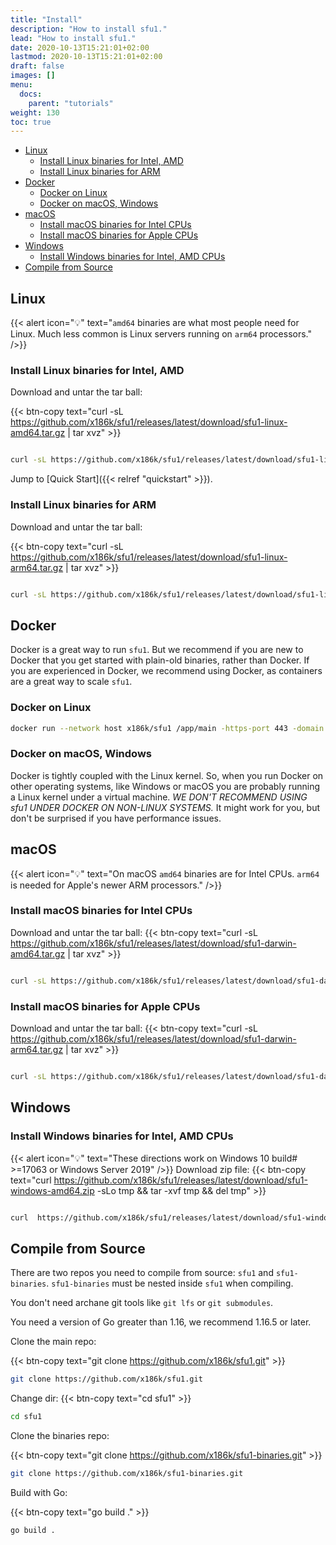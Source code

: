 ```yaml
---
title: "Install"
description: "How to install sfu1."
lead: "How to install sfu1."
date: 2020-10-13T15:21:01+02:00
lastmod: 2020-10-13T15:21:01+02:00
draft: false
images: []
menu:
  docs:
    parent: "tutorials"
weight: 130
toc: true
---
```



- [Linux](#linux)
  - [Install Linux binaries for Intel, AMD](#install-linux-binaries-for-intel-amd)
  - [Install Linux binaries for ARM](#install-linux-binaries-for-arm)
- [Docker](#docker)
  - [Docker on Linux](#docker-on-linux)
  - [Docker on macOS, Windows](#docker-on-macos-windows)
- [macOS](#macos)
  - [Install macOS binaries for Intel CPUs](#install-macos-binaries-for-intel-cpus)
  - [Install macOS binaries for Apple CPUs](#install-macos-binaries-for-apple-cpus)
- [Windows](#windows)
  - [Install Windows binaries for Intel, AMD CPUs](#install-windows-binaries-for-intel-amd-cpus)
- [Compile from Source](#compile-from-source)


## Linux
{{< alert icon="💡" text="<code>amd64</code> binaries are what most people need for Linux. Much less common is Linux servers running on <code>arm64</code> processors." />}}
### Install Linux binaries for Intel, AMD   
Download and untar the tar ball:

{{< btn-copy text="curl -sL https://github.com/x186k/sfu1/releases/latest/download/sfu1-linux-amd64.tar.gz | tar xvz" >}}

```bash

curl -sL https://github.com/x186k/sfu1/releases/latest/download/sfu1-linux-amd64.tar.gz | tar xvz
```
Jump to [Quick Start]({{< relref "quickstart" >}}).
### Install Linux binaries for ARM 
Download and untar the tar ball:

{{< btn-copy text="curl -sL https://github.com/x186k/sfu1/releases/latest/download/sfu1-linux-arm64.tar.gz | tar xvz" >}}

```bash

curl -sL https://github.com/x186k/sfu1/releases/latest/download/sfu1-linux-arm64.tar.gz | tar xvz
```
## Docker
Docker is a great way to run <code>sfu1</code>. But we recommend if you are new to Docker that you get started with plain-old binaries, rather than Docker. If you are experienced in Docker, we recommend using Docker, as containers are a great way to scale <code>sfu1</code>.  
### Docker on Linux
```bash
docker run --network host x186k/sfu1 /app/main -https-port 443 -domain foo2.ddns5.com
```
### Docker on macOS, Windows
Docker is tightly coupled with the Linux kernel. So, when you run Docker on other operating systems, like Windows or macOS you are probably running a Linux kernel under a virtual machine. *WE DON'T RECOMMEND USING sfu1 UNDER DOCKER ON NON-LINUX SYSTEMS.* It might work for you, but don't be surprised if you have performance issues.
## macOS
{{< alert icon="💡" text="On macOS <code>amd64</code> binaries are for Intel CPUs. <code>arm64</code> is needed for Apple's newer ARM processors." />}} 
### Install macOS binaries for Intel CPUs 
Download and untar the tar ball:
{{< btn-copy text="curl -sL https://github.com/x186k/sfu1/releases/latest/download/sfu1-darwin-amd64.tar.gz | tar xvz" >}}
```bash

curl -sL https://github.com/x186k/sfu1/releases/latest/download/sfu1-darwin-amd64.tar.gz | tar xvz
```
### Install macOS binaries for Apple CPUs 
Download and untar the tar ball:
{{< btn-copy text="curl -sL https://github.com/x186k/sfu1/releases/latest/download/sfu1-darwin-arm64.tar.gz | tar xvz" >}}
```bash

curl -sL https://github.com/x186k/sfu1/releases/latest/download/sfu1-darwin-arm64.tar.gz | tar xvz
``` 
## Windows
### Install Windows binaries for Intel, AMD CPUs 
{{< alert icon="💡" text="These directions work on Windows 10 build# >=17063 or Windows Server 2019" />}} 
Download zip file:
{{< btn-copy text="curl  https://github.com/x186k/sfu1/releases/latest/download/sfu1-windows-amd64.zip -sLo tmp && tar -xvf tmp && del tmp" >}}
```bash

curl  https://github.com/x186k/sfu1/releases/latest/download/sfu1-windows-amd64.zip -sLo tmp && tar -xvf tmp && del tmp
``` 

## Compile from Source
There are two repos you need to compile from source: `sfu1` and `sfu1-binaries`.
`sfu1-binaries` must be nested inside `sfu1` when compiling.

You don't need archane git tools like `git lfs` or `git submodules`.

You need a version of Go greater than 1.16, we recommend 1.16.5 or later.

Clone the main repo:

{{< btn-copy text="git clone https://github.com/x186k/sfu1.git" >}}

```bash
git clone https://github.com/x186k/sfu1.git
```
Change dir:
{{< btn-copy text="cd sfu1" >}}

```bash
cd sfu1
```

Clone the binaries repo:

{{< btn-copy text="git clone https://github.com/x186k/sfu1-binaries.git" >}}

```bash
git clone https://github.com/x186k/sfu1-binaries.git
```

Build with Go:

{{< btn-copy text="go build ." >}}

```bash
go build .
```




